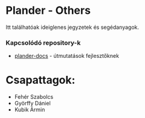# Plander - Others
Itt találhatóak ideiglenes jegyzetek és segédanyagok.
### Kapcsolódó repository-k
- [plander-docs](https://github.com/Dansoftowner/14AB-A-plander-docs) - útmutatások fejlesztőknek
# Csapattagok:
- Fehér Szabolcs
- Györffy Dániel
- Kubik Ármin

